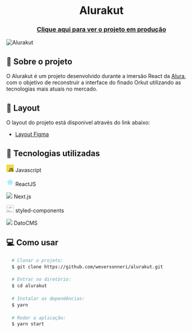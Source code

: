 <h1 align="center"> Alurakut </h1>

<h3 align="center"><a href="https://alurakut-weversonneri.vercel.app/login">Clique aqui para ver o projeto em produção</a></h3>

<img alt="Alurakut" src="https://user-images.githubusercontent.com/53442803/127060418-fc46e3f6-d262-49b1-8792-39c8553440c8.png"  />

## 📃 Sobre o projeto

O Alurakut é um projeto desenvolvido durante a imersão React da [Alura](https://www.alura.com.br/), com o objetivo de reconstruir a interface do finado Orkut utilizando as tecnologias mais atuais no mercado.

## 🔖 Layout
O layout do projeto está disponivel através do link abaixo:
  * [Layout Figma](https://www.figma.com/file/xHF0n0qxiE2rqjqAILiBUB/Alurakut?node-id=58%3A0)
  

## 🚀 Tecnologias utilizadas

<code><img height="20" src="https://raw.githubusercontent.com/github/explore/80688e429a7d4ef2fca1e82350fe8e3517d3494d/topics/javascript/javascript.png"></code> Javascript 

<code><img height="20" src="https://raw.githubusercontent.com/github/explore/80688e429a7d4ef2fca1e82350fe8e3517d3494d/topics/react/react.png"></code> ReactJS

<code><img height="20" src="https://user-images.githubusercontent.com/53442803/127063089-20875342-8811-4a80-bf84-1358f4aae4f1.png"></code> Next.js

<code><img height="20" src="https://raw.githubusercontent.com/github/explore/80688e429a7d4ef2fca1e82350fe8e3517d3494d/topics/styled-components/styled-components.png"></code> styled-components

<code><img height="20" src="https://user-images.githubusercontent.com/53442803/127063591-cf82753e-3f05-418c-bba8-9def71c8ae3f.jpg"></code> DatoCMS




## 💻 Como usar
``` bash
  # Clonar o projeto:
  $ git clone https://github.com/weversonneri/alurakut.git

  # Entrar no diretório:
  $ cd alurakut

  # Instalar as dependências:
  $ yarn

  # Rodar a aplicação:
  $ yarn start
```

